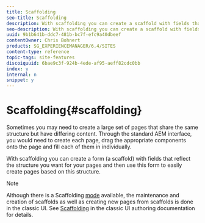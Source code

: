 ```yaml
---
title: Scaffolding
seo-title: Scaffolding
description: With scaffolding you can create a scaffold with fields that reflect the structure you want for your pages and then use this form to easily create pages based on this structure
seo-description: With scaffolding you can create a scaffold with fields that reflect the structure you want for your pages and then use this form to easily create pages based on this structure
uuid: 9b1b641b-ddc7-481b-bc7f-efc9a40dbeef
contentOwner: Chris Bohnert
products: SG_EXPERIENCEMANAGER/6.4/SITES
content-type: reference
topic-tags: site-features
discoiquuid: 6bae9c3f-924b-4ede-af95-aeff82cdc0bb
index: y
internal: n
snippet: y
---
```


# Scaffolding{#scaffolding}

Sometimes you may need to create a large set of pages that share the same structure but have differing content. Through the standard AEM interface, you would need to create each page, drag the appropriate components onto the page and fill each of them in individually.

With scaffolding you can create a form (a scaffold) with fields that reflect the structure you want for your pages and then use this form to easily create pages based on this structure.

>[!NOTE]
>
>Although there is a Scaffolding [mode](../../../sites/authoring/using/author-environment-tools.md#main-pars-title-20) available, the maintenance and creation of scaffolds as well as creating new pages from scaffolds is done in the classic UI. See [Scaffolding](../../../sites/classic-ui-authoring/using/classic-feature-scaffolding.md) in the classic UI authoring documentation for details.


